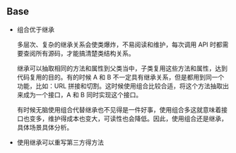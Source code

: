 ## Base

- 组合优于继承

  多层次、复杂的继承关系会使类爆炸，不易阅读和维护，每次调用 API 时都需要查阅所有源码，才能搞清楚类结构关系。

  继承可以抽取相同的方法和属性到父类当中，子类复用这些方法和属性，达到代码复用的目的。有的时候 A 和 B 不一定具有继承关系，但是都用到同一个功能，比如：URL 拼接和切割。这时候使用组合比较合适，将这个方法抽取出来成为一个接口，A 和 B 同时实现这个接口。

  有时候无脑使用组合代替继承也不见得是一件好事，使用组合多这就意味着接口也变多，维护得成本也变大，可读性也会降低。因此，使用组合还是继承，具体场景具体分析。

- 使用继承可以重写第三方得方法